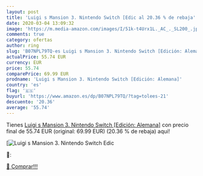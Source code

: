 ```yaml
---
layout: post
title: 'Luigi s Mansion 3. Nintendo Switch [Edic al 20.36 % de rebaja'
date: 2020-03-04 13:09:32
image: 'https://m.media-amazon.com/images/I/51k-t4Urx1L._AC_._SL200_.jpg'
comments: true
category: ofertas
author: ring
slug: 'B07NPL79TQ-es Luigi s Mansion 3. Nintendo Switch [Edición: Alemana]'
actualPrice: 55.74 EUR
currency: EUR
price: 55.74
comparePrice: 69.99 EUR
prodname: 'Luigi s Mansion 3. Nintendo Switch [Edición: Alemana]'
country: 'es'
flag: '🇪🇸'
buyurl: 'https://www.amazon.es/dp/B07NPL79TQ/?tag=tolees-21'
descuento: '20.36'
average: '55.74'
---
```


Tienes [Luigi s Mansion 3. Nintendo Switch [Edición: Alemana]](https://www.amazon.es/dp/B07NPL79TQ/?tag=tolees-21) con precio final de  55.74 EUR (original: 69.99 EUR) (20.36 %  de rebaja) aqui!

[![Luigi s Mansion 3. Nintendo Switch [Edic](https://m.media-amazon.com/images/I/51k-t4Urx1L._AC_._SL200_.jpg)](https://www.amazon.es/dp/B07NPL79TQ/?tag=tolees-21)

🔎:


[🛒 Comprar!!!](https://www.amazon.es/dp/B07NPL79TQ/?tag=tolees-21)
